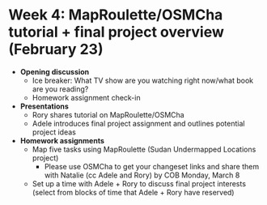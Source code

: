 # Week 4: MapRoulette/OSMCha tutorial + final project overview (February 23)
- **Opening discussion**
  - Ice breaker: What TV show are you watching right now/what book are you reading?
  - Homework assignment check-in
- **Presentations**
  - Rory shares tutorial on MapRoulette/OSMCha
  - Adele introduces final project assignment and outlines potential project ideas
- **Homework assignments**
  - Map five tasks using MapRoulette (Sudan Undermapped Locations project)
    - Please use OSMCha to get your changeset links and share them with Natalie (cc Adele and Rory) by COB Monday, March 8
  - Set up a time with Adele + Rory to discuss final project interests (select from blocks of time that Adele + Rory have reserved)
